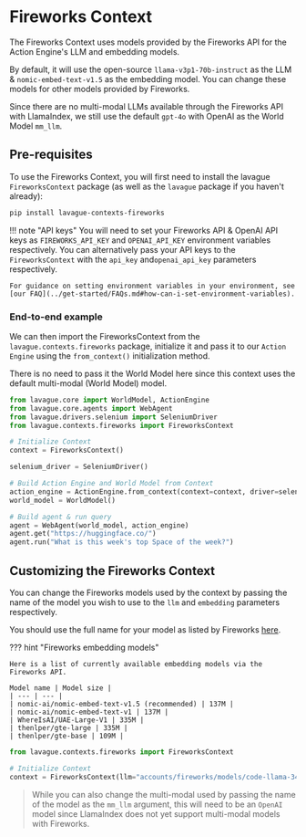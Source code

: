 # Fireworks Context

The Fireworks Context uses models provided by the Fireworks API for the Action Engine's LLM and embedding models.

By default, it will use the open-source `llama-v3p1-70b-instruct` as the LLM & `nomic-embed-text-v1.5` as the embedding model. You can change these models for other models provided by Fireworks.

Since there are no multi-modal LLMs available through the Fireworks API with LlamaIndex, we still use the default `gpt-4o` with OpenAI as the World Model `mm_llm`.

## Pre-requisites

To use the Fireworks Context, you will first need to install the lavague `FireworksContext` package (as well as the `lavague` package if you haven't already):

```bash
pip install lavague-contexts-fireworks
```

!!! note "API keys"
    You will need to set your Fireworks API & OpenAI API keys as `FIREWORKS_API_KEY` and `OPENAI_API_KEY` environment variables respectively. You can alternatively pass your API keys to the `FireworksContext` with the `api_key` and`openai_api_key` parameters respectively.

    For guidance on setting environment variables in your environment, see [our FAQ](../get-started/FAQs.md#how-can-i-set-environment-variables).

### End-to-end example

We can then import the FireworksContext from the `lavague.contexts.fireworks` package, initialize it and pass it to our `Action Engine` using the `from_context()` initialization method.

There is no need to pass it the World Model here since this context uses the default multi-modal (World Model) model.

```python
from lavague.core import WorldModel, ActionEngine
from lavague.core.agents import WebAgent
from lavague.drivers.selenium import SeleniumDriver
from lavague.contexts.fireworks import FireworksContext

# Initialize Context
context = FireworksContext()

selenium_driver = SeleniumDriver()

# Build Action Engine and World Model from Context
action_engine = ActionEngine.from_context(context=context, driver=selenium_driver)
world_model = WorldModel()

# Build agent & run query
agent = WebAgent(world_model, action_engine)
agent.get("https://huggingface.co/")
agent.run("What is this week's top Space of the week?")
```

## Customizing the Fireworks Context

You can change the Fireworks models used by the context by passing the name of the model you wish to use to the `llm` and `embedding` parameters respectively.

You should use the full name for your model as listed by Fireworks [here](https://fireworks.ai/models).

??? hint "Fireworks embedding models"

    Here is a list of currently available embedding models via the Fireworks API.

    Model name | Model size |
    | --- | --- |
    | nomic-ai/nomic-embed-text-v1.5 (recommended) | 137M |
    | nomic-ai/nomic-embed-text-v1 | 137M |
    | WhereIsAI/UAE-Large-V1 | 335M |
    | thenlper/gte-large | 335M |
    | thenlper/gte-base | 109M |

```py
from lavague.contexts.fireworks import FireworksContext

# Initialize Context
context = FireworksContext(llm="accounts/fireworks/models/code-llama-34b", embedding="nomic-ai/nomic-embed-text-v1")
```

> While you can also change the multi-modal used by passing the name of the model as the `mm_llm` argument, this will need to be an `OpenAI` model since LlamaIndex does not yet support multi-modal models with Fireworks.
